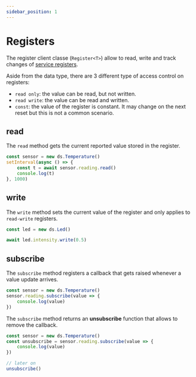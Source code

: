 ```yaml
---
sidebar_position: 1
---
```


# Registers

The register client classe (`Register<T>`) allow to read, write and track changes of [service registers](https://microsoft.github.io/jacdac-docs/reference/protocol/#registers).

Aside from the data type, there are 3 different type of access control on registers:

-   `read only`: the value can be read, but not written.
-   `read write`: the value can be read and written.
-   `const`: the value of the register is constant. It may change on the next reset but this is not a common scenario.

## read

The `read` method gets the current reported value stored in the register.

```ts
const sensor = new ds.Temperature()
setInterval(async () => {
    const t = await sensor.reading.read()
    console.log(t)
}, 1000)
```

## write

The `write` method sets the current value of the register and only applies to `read-write` registers.

```ts
const led = new ds.Led()

await led.intensity.write(0.5)
```

## subscribe

The `subscribe` method registers a callback that gets raised whenever a value update arrives.

```ts
const sensor = new ds.Temperature()
sensor.reading.subscribe(value => {
    console.log(value)
})
```

The `subscribe` method returns an **unsubscribe** function that allows to remove the callback.

```ts
const sensor = new ds.Temperature()
const unsubscribe = sensor.reading.subscribe(value => {
    console.log(value)
})

// later on
unsubscribe()
```
